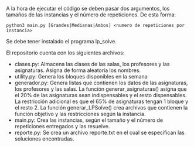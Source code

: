 A la hora de ejecutar el código se deben pasar dos argumentos, los tamaños de las instancias y el número de repeticiones. De esta forma:
```
python3 main.py [Grandes|Medianas|Ambos] <numero de repeticiones por instancia>
```
Se debe tener instalado el programa lp_solve.

El repositorio cuenta con los siguientes archivos:

- clases.py:
Almacena las clases de las salas, los profesores y las asignaturas. Asigna de forma aleatoria los nombres.
- utility.py:
Genera los bloques disponibles en la semana
- generador.py:
Genera listas que contienen los datos de las asignaturas, los profesores y las salas.
La función generar_asignaturas() asigna que el 20% de las asignaturas sean indispensables y el resto dispensables. La restricción adicional es que el 65% de asignaturas tengan 1 bloque y el resto 2.
La función generar_LPSolve() crea archivos que contienen la función objetivo y las restricciones según la instancia.
- main.py:
Crea las instancias, según el tamaño y el número de repeticiones entregados y las resuelve.
- reporte.py:
Se crea un archivo reporte.txt en el cual se especifican las soluciones encontradas.
